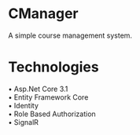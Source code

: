 # CManager
A simple course management system.

# Technologies
•	Asp.Net Core 3.1 <br/>
•	Entity Framework Core <br/>
•	Identity <br/>
•	Role Based Authorization <br/>
•	SignalR

